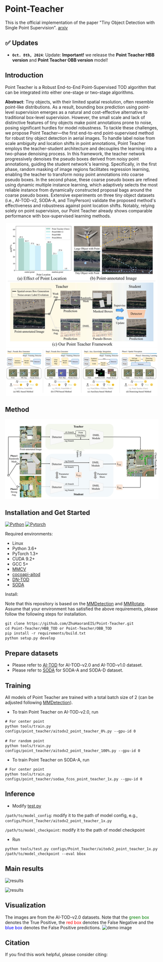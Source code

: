 # Point-Teacher
This is the official implementation of the paper "Tiny Object Detection with Single Point Supervision". [arxiv](xxx)

## :white_check_mark: Updates
* **`Oct. 8th, 2024`**: Update: **Important!** we release the **Point Teacher HBB version** and **Point Teacher OBB version** model!

## Introduction
Point Teacher is a Robust End-to-End Point-Supervised TOD algorithm that can be integrated into either one-stage or two-stage algorithms.

**Abstract**: Tiny objects, with their limited spatial resolution, often resemble point-like distributions. As a result, bounding box prediction using point-level supervision emerges as a natural and cost-effective alternative to traditional box-level supervision. However, the small scale and lack of distinctive features of tiny objects make point annotations prone to noise, posing significant hurdles for model robustness. To tackle these challenges, we propose Point Teacher—the first end-to-end point-supervised method for robust tiny object detection in aerial images. To handle label noise from scale ambiguity and location shifts in point annotations, Point Teacher employs the teacher-student architecture and decouples the learning into a two-phase denoising process. In this framework, the teacher network progressively denoises the pseudo boxes derived from noisy point annotations, guiding the student network's learning. Specifically, in the first phase, random masking of image regions facilitates regression learning, enabling the teacher to transform noisy point annotations into coarse pseudo boxes. In the second phase, these coarse pseudo boxes are refined using dynamic multiple instance learning, which adaptively selects the most reliable instance from dynamically constructed proposal bags around the coarse pseudo boxes. Extensive experiments on three tiny object datasets (i.e., AI-TOD-v2, SODA-A, and TinyPerson) validate the proposed method's effectiveness and robustness against point location shifts. Notably, relying solely on point supervision, our Point Teacher already shows comparable performance with box-supervised learning methods.

<div align=center>
<img src="https://github.com/ZhuHaoranEIS/Point-Teacher/blob/main/Supplement_details/background.jpg" width="500px">
</div>

<div align=center>
<img src="https://github.com/ZhuHaoranEIS/Point-Teacher/blob/main/Supplement_details/compare.jpg" width="500px">
</div>

## Method
![demo image](https://github.com/ZhuHaoranEIS/Point-Teacher/blob/main/Supplement_details/point_teacher_framework.jpg)

## Installation and Get Started
[![Python](https://img.shields.io/badge/python-3.7%20tested-brightgreen)](https://www.python.org/)
[![Pytorch](https://img.shields.io/badge/pytorch-1.10.0%20tested-brightgreen)](https://pytorch.org/)

Required environments:
* Linux
* Python 3.6+
* PyTorch 1.3+
* CUDA 9.2+
* GCC 5+
* [MMCV](https://mmcv.readthedocs.io/en/latest/#installation)
* [cocoapi-aitod](https://github.com/jwwangchn/cocoapi-aitod)
* [DN-TOD](https://github.com/ZhuHaoranEIS/DN-TOD)
* [SODA](https://github.com/shaunyuan22/SODA-mmrotate)


Install:

Note that this repository is based on the [MMDetection](https://github.com/open-mmlab/mmdetection) and [MMRotate](https://github.com/open-mmlab/mmdetection). Assume that your environment has satisfied the above requirements, please follow the following steps for installation.

```shell script
git clone https://github.com/ZhuHaoranEIS/Point-Teacher.git
cd Point-Teacher/HBB_TOD or Point-Teacher/OBB_TOD
pip install -r requirements/build.txt
python setup.py develop
```

## Prepare datasets

- Please refer to [AI-TOD](https://github.com/Chasel-Tsui/mmdet-aitod) for AI-TOD-v2.0 and AI-TOD-v1.0 dataset.
- Please refer to [SODA](https://github.com/shaunyuan22/SODA-mmrotate) for SODA-A and SODA-D dataset.

## Training

All models of Point Teacher are trained with a total batch size of 2 (can be adjusted following [MMDetection](https://github.com/open-mmlab/mmdetection)). 

- To train Point Teacher on AI-TOD-v2.0, run

```shell script
# For center point
python tools/train.py configs/point_teacher/aitodv2_point_teacher_0%.py --gpu-id 0

# For random point
python tools/train.py configs/point_teacher/aitodv2_point_teacher_100%.py --gpu-id 0

```

- To train Point Teacher on SODA-A, run

```shell script
# For center point
python tools/train.py configs/point_teacher/sodaa_fcos_point_teacher_1x.py --gpu-id 0

```

## Inference

- Modify [test.py](https://github.com/ZhuHaoranEIS/Point-Teacher/blob/main/HBB_TOD/tools/test.py)

```/path/to/model_config```: modify it to the path of model config, e.g., ```configs/Point_Teacher/aitodv2_point_teacher_1x.py```

```/path/to/model_checkpoint```: modify it to the path of model checkpoint


- Run
```
python tools/test.py configs/Point_Teacher/aitodv2_point_teacher_1x.py /path/to/model_checkpoint --eval bbox
```

## Main results
![results](https://github.com/ZhuHaoranEIS/Point-Teacher/blob/main/Supplement_details/table1.jpg)

![results](https://github.com/ZhuHaoranEIS/Point-Teacher/blob/main/Supplement_details/table2.jpg)


## Visualization
The images are from the AI-TOD-v2.0 datasets. Note that the <font color=green>green box</font> denotes the True Positive, the <font color=red>red box</font> denotes the False Negative and the <font color=blue>blue box</font> denotes the False Positive predictions.
![demo image](https://github.com/ZhuHaoranEIS/Point-Teacher/blob/main/Supplement_details/detection_results.jpg)

## Citation
If you find this work helpful, please consider citing:
```bibtex

```
